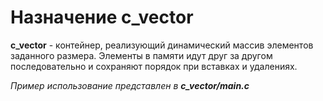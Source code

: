 # Назначение c_vector
**c_vector** - контейнер, реализующий динамический массив элементов заданного размера. Элементы в памяти идут друг за другом последовательно и сохраняют порядок при вставках и удалениях. 

*Пример использование представлен в* ***c_vector/main.c***
